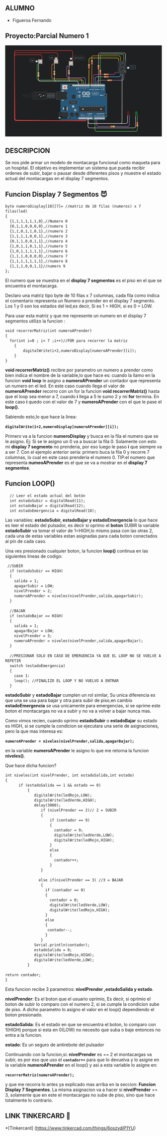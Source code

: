 ## ALUMNO

* Figueroa Fernando

## Proyecto:Parcial Numero 1

![](imagenes/imagen.PNG)

## DESCRIPCION

Se nos pide armar un modelo de montacarga funcional como maqueta para un hospital. El
objetivo es implementar un sistema que pueda recibir ordenes de subir, bajar o pausar
desde diferentes pisos y muestre el estado actual del montacargas en el display 7 segmentos.

## Funcion Display 7 Segmentos :smiling_imp:

```
byte numeroDisplay[10][7]= //matriz de 10 filas (numeros) x 7 filas(led)
{	
  {1,1,1,1,1,1,0},//Numero 0
  {0,1,1,0,0,0,0},//numero 1
  {1,1,0,1,1,0,1},//numero 2
  {1,1,1,1,0,0,1},//numero 3
  {0,1,1,0,0,1,1},//numero 4
  {1,0,1,1,0,1,1},//numero 5
  {1,0,1,1,1,1,1},//numero 6
  {1,1,1,0,0,0,0},//numero 7
  {1,1,1,1,1,1,1},//numero 8
  {1,1,1,0,0,1,1}//numero 9
};
```
El numero que se muestra en el **display 7 segmentos** es el piso en el que se encuentra el montacarga.

Declaro una matriz tipo byte de 10 filas x 7 columnas,
cada fila como indica el comentario representa un Numero a prender en el display 7 segmento.
Los 1 y 0 son los estados del led,es decir, Si es 1 = HIGH, si es 0 = LOW.  

Para usar esta matriz y que me represente un numero en el display 7 segmentos utilizo la funcion :

```
void recorrerMatriz(int numeroAPrender)
{	
  for(int i=0 ; i< 7 ;i++)//FOR para recorrer la matriz
	{
  		digitalWrite(i+2,numeroDisplay[numeroAPrender][i]);
 	}
}
```

**void recorrerMatriz()** recibre por parametro un numero a prender como bien indica el nombre de la variable,lo que hace es: cuando la llamo en la funcion **void loop** le asigno a **numeroAPrender** un contador que representa un numero en el led.
En este caso cuando llega el valor de **numeroAPrender**  recorro con un for la funcion **void recorrerMatriz()** hasta que el loop sea menor a 7, cuando **i** llega a 5 le sumo 2 y mi **for** termina. En este caso **i** quedo con el valor de 7 y **numeroAPrender** con el que le pase el **loop()**.

Sabiendo esto,lo que hace la linea:

**`
digitalWrite(i+2,numeroDisplay[numeroAPrender][i]);
`**

Primero va a la funcion **numeroDisplay** y busca en la fila el numero que se le asigno. Ej: Si se le asigno un 0 va a buscar la fila 0.
Solamente con esto mi **display 7 segmento** no prenderia, por eso luego le paso **i** que siempre va a ser 7.
Con el ejemplo anterior seria: primero buca la fila 0 y recorre 7 columnas, lo cual en este caso prenderia el numero 0.
TIP:el numero que representa **numeoAPrender** es el que se va a mostrar en el **display 7 segmentos**.

## Funcion LOOP()
```
  // Leer el estado actual del botón
  int estadoSubir = digitalRead(11);
  int estadoBajar = digitalRead(12);
  int estadoEmergencia = digitalRead(10);	
```
Las variables: **estadoSubir, estadoBajar y estadoEmergencia** lo que hace es leer el estado del pulsador, es decir si oprimo el **boton** SUBIR la variable **estadoSubir** va tomar el valor de 1=HIGH,lo mismo pasa con las otras 2, cada una de estas variables estan asignadas para cada boton conectados al pin de cada caso.

Una ves presionado cualquier boton, la funcion **loop()** continua en las siguientes lineas de codigo: 
```
 //SUBIR
  if (estadoSubir == HIGH)
  {
    salida = 1;
    apagarSubir = LOW;
    nivelPrender = 2;
  	numeroAPrender = niveles(nivelPrender,salida,apagarSubir);
  }
  
  //BAJAR
  if (estadoBajar == HIGH)
  {
    salida = 1;
    apagarBajar = LOW;
    nivelPrender = 3;
    numeroAPrender = niveles(nivelPrender,salida,apagarBajar);
  } 
  
  //PRESIONAR SOLO EN CASO DE EMERGENCIA YA QUE EL LOOP NO SE VUELVE A REPETIR
  switch (estadoEmergencia)
  {
    case 1:
    loop(); //FINALIZO EL LOOP Y NO VUELVO A ENTRAR
  }
```

**estadoSubir** y **estadoBajar** cumplen un rol similar, Su unica diferencia es que una se usa para bajar y otra para subir de piso,en cambio **estadoEmergencia** se usa unicamente para emergencias, si se oprime este boton el montacargas no va a subir y no va a volver a bajar nunca mas.

Como vimos recien, cuando oprimo **estadoSubir** o **estadoBajar** su estado es HIGH, si se cumple la condicion se ejecutara una serie de asignaciones, pero la que mas interesa es:

**`
numeroAPrender = niveles(nivelPrender,salida,apagarBajar);
`**

en la variable **numeroAPrender** le asigno lo que me retorna la funcion **niveles()**.

Que hace dicha funcion?

```
int niveles(int nivelPrender, int estadoSalida,int estado)
{
      if (estadoSalida == 1 && estado == 0)
          {
             digitalWrite(ledRojo,LOW);
             digitalWrite(ledVerde,HIGH);
             delay(3000);
                if (nivelPrender == 2)// 2 = SUBIR
                {
                    if (contador == 9)
                    {
                      contador = 9;
                      digitalWrite(ledVerde,LOW);
                      digitalWrite(ledRojo,HIGH);
                    }
                    else
                    {
                      contador++;
                    }
                }
        
               else	if(nivelPrender == 3) //3 = BAJAR
                {
                  if (contador == 0)
                  {
                    contador = 0;
                    digitalWrite(ledVerde,LOW);
                    digitalWrite(ledRojo,HIGH);
                  }
                  else 
                  {
                   contador--;
                  }
              	}
         	 Serial.println(contador);	
             estadoSalida = 0;
             digitalWrite(ledRojo,HIGH);
             digitalWrite(ledVerde,LOW);	
          }
  
return contador;
}
```

Esta funcion recibe 3 parametros: **nivelPrender ,estadoSalida y estado**.

**nivelPrender**: Es el boton que el usuario oprimio, Es decir, si oprimio el boton de subir lo comparo con el numero 2, si se cumple la condicion sube de piso. A dicho parametro lo asigno el valor en el loop() dependiendo el boton presionado.

**estadoSalida**: Es el estado en que se encuentra el boton, lo comparo con 1(HIGH) porque si esta en 0(LOW) no necesito que suba o baje entonces no entra a la funcion. 

**estado**: Es un seguro de antirebote del pulsador


Continuando con la funcion,si: **nivelPrender** es == 2 el montacargas va subir, es por eso que uso el  **`contador++`** para que lo devuelva y lo asigne en la variable **numeroAPrender** en el loop() y asi a esta variable lo asigne en: 

**`recorrerMatriz(numeroAPrender);`**

y que me recorra lo antes ya explicado mas arriba en la seccion: **Funcion Display 7 Segmentos**.
La misma asignacion va a hacer si **nivelPrender** == 3, solamente que en este el montacargas no sube de piso, sino que hace totalmente lo contrario.


## LINK TINKERCARD :eyes:

*[Tinkercard] (https://www.tinkercad.com/things/6oszydiP1YU)


